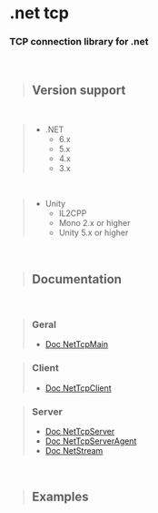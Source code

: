 # .net tcp
### TCP connection library for .net
<br>

> ## Version support
<br>

> - .NET
>   - 6.x
>   - 5.x
>   - 4.x
>   - 3.x
<br>

> - Unity
>   - IL2CPP
>   - Mono 2.x or higher
>   - Unity 5.x or higher
<br>

> ## Documentation
<br>

> ### Geral
> - [Doc NetTcpMain](doc/NetTcpMain.md)

> ### Client
> - [Doc NetTcpClient](doc/NetTcpClient.md)

> ### Server
> - [Doc NetTcpServer](doc/NetTcpServer.md)
> - [Doc NetTcpServerAgent](doc/NetTcpServerAgent.md)
> - [Doc NetStream](doc/NetStream.md)
<br>

> ## Examples
